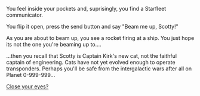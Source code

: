 You feel inside your pockets and, suprisingly, you find a Starfleet communicator.

You flip it open, press the send button and say "Beam me up, Scotty!"

As you are about to beam up, you see a rocket firing at a ship.  You just hope its not the one you're beaming up to....

...then you recall that Scotty is Captain Kirk's new cat, not the faithful captain of engineering.
Cats have not yet evolved enough to operate transponders.
Perhaps you'll be safe from the intergalactic
wars after all on Planet 0-999-999...

[Close your eyes?](../../experience/experience.md)
